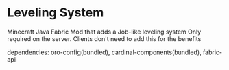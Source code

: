 # Leveling System
Minecraft Java Fabric Mod that adds a Job-like leveling system
Only required on the server. Clients don't need to add this for the benefits

dependencies: oro-config(bundled), cardinal-components(bundled), fabric-api
